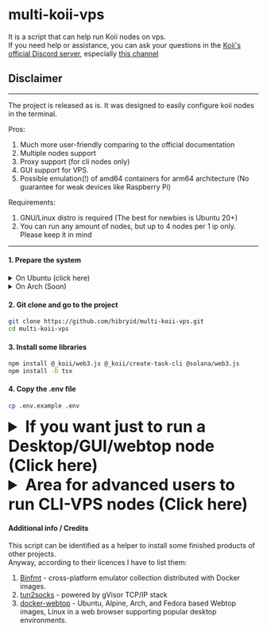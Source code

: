 # multi-koii-vps
It is a script that can help run Koii nodes on vps.\
If you need help or assistance, you can ask your questions in the [Koii's official Discord server](https://discord.com/invite/koii-network), especially [this channel](https://discord.com/channels/776174409945579570/1207323567503704084)
## Disclaimer
***
The project is released as is.
It was designed to easily configure koii nodes in the terminal.

Pros:
1. Much more user-friendly comparing to the official documentation
2. Multiple nodes support
3. Proxy support (for cli nodes only)
4. GUI support for VPS.
5. Possible emulation(!) of amd64 containers for arm64 architecture
(No guarantee for weak devices like Raspberry Pi)

Requirements:
1. GNU/Linux distro is required (The best for newbies is Ubuntu 20+)
2. You can run any amount of nodes, but up to 4 nodes per 1 ip only. Please keep it in mind
***

#### 1. Prepare the system
<details>
    <summary>On Ubuntu (click here)</summary>

#### Install required tools
```bash
sudo apt-get update
sudo apt-get install -y ca-certificates curl git jq zip unzip micro
```

#### Install docker if you don't have it
```bash
sudo install -m 0755 -d /etc/apt/keyrings
sudo curl -fsSL https://download.docker.com/linux/ubuntu/gpg -o /etc/apt/keyrings/docker.asc
sudo chmod a+r /etc/apt/keyrings/docker.asc

echo \
  "deb [arch=$(dpkg --print-architecture) signed-by=/etc/apt/keyrings/docker.asc] https://download.docker.com/linux/ubuntu \
  $(. /etc/os-release && echo "$VERSION_CODENAME") stable" | \
  sudo tee /etc/apt/sources.list.d/docker.list > /dev/null
sudo apt-get update

sudo apt-get install docker-ce docker-ce-cli containerd.io docker-buildx-plugin docker-compose-plugin -y

sudo groupadd docker
sudo usermod -aG docker $USER
newgrp docker
reset
```

#### Install nodejs
```bash
curl -fsSL https://deb.nodesource.com/setup_22.x | sudo -E bash - &&\
sudo apt-get install -y nodejs
```

#### Install koii cli (You can skip this step. It will not work on arm too)
```bash
sh -c "$(curl -sSfL https://raw.githubusercontent.com/koii-network/k2-release/master/k2-install-init_v1.16.6.sh)"
echo 'export PATH="~/.local/share/koii/install/active_release/bin:$PATH"' > ~/.bashrc
source ~/.bashrc
```

</details>

<details>
    <summary>On Arch (Soon)</summary>
</details>

#### 2. Git clone and go to the project
```bash
git clone https://github.com/hibryid/multi-koii-vps.git
cd multi-koii-vps
```

#### 3. Install some libraries
```bash
npm install @_koii/web3.js @_koii/create-task-cli @solana/web3.js
npm install -D tsx
```

#### 4. Copy the .env file
```bash
cp .env.example .env
```


<details>
    <summary style="font-size: 32px; font-weight: bold;">If you want just to run a Desktop/GUI/webtop node (Click here)</summary>

#### 5. Setup GUI
You can do it by this command or by manually editing the `.env` file
```bash
bash multi-koii.sh setup-gui
```
If you have an ARM device, prepare some images to continue:
```
bash multi-koii.sh update-images
```

#### How to run a GUI node (webtop)
Now everything is good to go.\
```bash
bash multi-koii.sh up-webtop 1
```
It will give you an address like `http://127.0.0.1:30001` where you can go and run a desktop node on your VPS. 
If you selected it to be accessed remotely, then you may have to open the given port. 
The default login is: `koii` \
You can change it the `.env` file if you wish

Reminder:
Do not run more than 4 nodes per 1 ip. Proxies are not supported here.
Edit the `.env` file and be sure that password is set.
You and only you are responsible in any cases.

</details>

<details>
    <summary style="font-size: 32px; font-weight: bold;">Area for advanced users to run CLI-VPS nodes (Click here)</summary>

#### 5. Edit the .env file
```bash
# Edit the .env file for your settings with nano or micro
nano .env
```

#### 6. Update images
```bash
bash multi-koii.sh update-images
```

#### Commands for running CLI-VPS nodes:
It is an advanced way to manage multiple nodes.\
Here is a list of examples.\
You can use any of these range number formats: `1-10` or `0001-0010`. \
(Please, keep in mind: up to 4 nodes per 1 ip only) \
I personally prefer the `0001-0010` format because each node can have its own serial number among servers.\
The most general typical format: `<command> <a number or a range on nodes>`
```bash
# Running a single node
bash multi-koii.sh up 1
# bash multi-koii.sh up 0001

# Running 3 nodes
bash multi-koii.sh up 1-3
# bash multi-koii.sh up 0001-0003

# show logs
# You will have to send some KOII if it asks
# Send koii and kpl tokens only to the system key address
bash multi-koii.sh logs 1

# Completely stop the node and delete its container (wallets are safe)
bash multi-koii.sh down 1

# Stop some containers
bash multi-koii.sh down 1-3

# show stakes
# The best metric to see if tokens are staked on the certain task
bash multi-koii.sh show-stakes 1

# show submissions on the tasks
# The best summary indicator for tracking the nodes
bash multi-koii.sh show-submissions 1

# Show wallet addresses
# Send koii and kpl tokens only to the system key address
bash multi-koii.sh show-addresses 1

# Show rewards
bash multi-koii.sh show-rewards 1

# Balances, currently KOII only
bash multi-koii.sh show-balances 1

# If you want, you can set the range once, and then just use the command
bash next_docker set-range 1-3
bash next_docker show-addresses

# claim rewards to address set in .env file
bash multi-koii.sh claim 1

# claim rewards to nodes, their system key
bash multi-koii.sh claim-to-nodes 1

# Unstake from the old task
bash multi-koii.sh unstake 1

# limit cores count to use
bash multi-koii.sh limit-cpu 1 4

# limit memory
# Example: 10G, 2500M
bash multi-koii.sh limit-ram 1 5G

# create a backup of all keys
bash multi-koii.sh backup
```

The script will give you the exact ip and port to open it in browser.
To set up a https connection you may try to use "nginx proxy manager".

#### If you need to set any custom ids, tasks and variables for nodes
And edit them in the format you like, according to the examples. \
The serial number of a raw refers to the serial number of the node
```bash
cp configs/nodes/example-proxies configs/nodes/proxies
cp configs/nodes/example-old-task-ids configs/nodes/old-task-ids
cp configs/nodes/example-node-vars configs/nodes/node-vars
cp configs/nodes/example-task-ids configs/nodes/task-ids
```
</details>

#### Additional info / Credits
This script can be identified as a helper to install some finished products of other projects.\
Anyway, according to their licences I have to list them:
1. [Binfmt](https://github.com/tonistiigi/binfmt) - cross-platform emulator collection distributed with Docker images.
2. [tun2socks](https://github.com/xjasonlyu/tun2socks) - powered by gVisor TCP/IP stack
3. [docker-webtop](https://github.com/linuxserver/docker-webtop) - Ubuntu, Alpine, Arch, and Fedora based Webtop images, Linux in a web browser supporting popular desktop environments.